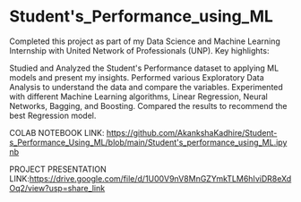 # Student's_Performance_using_ML
Completed this project as part of my Data Science and Machine Learning Internship with United Network of Professionals (UNP). Key highlights:

Studied and Analyzed the Student's Performance  dataset to applying ML models and present my insights.
Performed various Exploratory Data Analysis to understand the data and compare the variables.
Experimented with different Machine Learning algorithms, Linear Regression, Neural Networks, Bagging, and Boosting.
Compared the results to recommend the best Regression model.


COLAB NOTEBOOK LINK: https://github.com/AkankshaKadhire/Student-s_Performance_Using_ML/blob/main/Student's_performance_using_ML.ipynb

PROJECT PRESENTATION LINK:https://drive.google.com/file/d/1U00V9nV8MnGZYmkTLM6hIviDR8eXdOq2/view?usp=share_link

